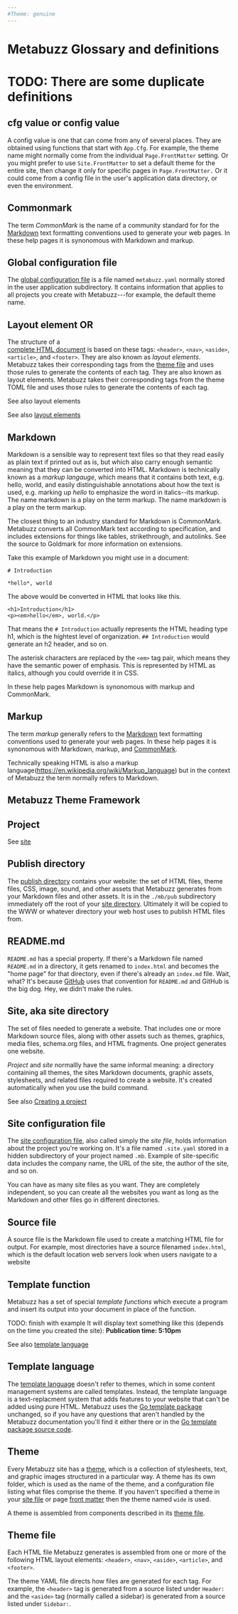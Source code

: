 ```yaml
---
#Theme: genuine
---
```

# Metabuzz Glossary and definitions
# TODO: There are some duplicate definitions

## cfg value or config value

A config value is one that can come from any of several
places. They are obtained using functions that
start with `App.Cfg`. For example, the theme name might normally
come from the individual `Page.FrontMatter` setting. 
Or you might prefer to use `Site.FrontMatter` to 
set a default theme for the entire site, then change it
only for specific pages in `Page.FrontMatter.`
Or it could come from a config file in the user's
application data directory, or even the environment.

## Commonmark

The term *CommonMark* is the name of a community standard for
for the [Markdown](#markdown) text formatting
conventions used to generate your web pages. 
In these help pages it is synonomous with 
Markdown and markup.

## Global configuration file
The [global configuration file](config-file.html) is a file named `metabuzz.yaml` normally stored in the user application 
subdirectory. It contains information that applies to all projects you create with Metabuzz---for example, the default theme name.

## Layout element OR

The structure of a  
[complete HTML document](https://developer.mozilla.org/en-US/docs/Learn/HTML/Introduction_to_HTML/Document_and_website_structure#HTML_layout_elements_in_more_detail) 
is based on these tags: `<header>`, `<nav>`, `<aside>`, `<article>`, and `<footer>`. They are also known as *layout elements*.
Metabuzz takes their corresponding tags from the [theme file](#theme-file)
and uses those rules to generate the contents of each tag.
They are also known as layout elements. Metabuzz takes their corresponding tags from the theme TOML file and uses those rules to generate the contents of each tag.

See also layout elements


See also [layout elements](layout-elements.html)

## Markdown
Markdown is a sensible way to represent text files so that they read easily as plain text if printed out as is, but which also carry enough semantic meaning that they can be converted into HTML. Markdown is technically known as a *markup langauge*, which means that it contains both text, e.g. hello, world, and easily distinguishable annotations about how the text is used, e.g. marking up *hello* to emphasize the word in italics--its markup. The name markdown is a play on the term markup. The name markdown is a play on the term markup. 

The closest thing to an industry standard for Markdown is CommonMark. Metabuzz converts all CommonMark text according to specification, and includes extensions for things like tables, strikethrough, and autolinks. See the source to Goldmark for more information on extensions.

Take this example of Markdown you might use in a document:
```
# Introduction

*hello*, world
```
The above would be converted in HTML that looks like this.
```
<h1>Introduction</h1>
<p><em>hello</em>, world.</p>
```
That means the `# Introduction` actually represents the HTML heading type h1, which is the hightest level of organization. `## Introduction` would generate an h2 header, and so on.

The asterisk characters are replaced by the `<em>` tag pair, which means they have the semantic power of emphasis. This is represented by HTML as italics, although you could override it in CSS.

In these help pages Markdown is synonomous with markup and CommonMark.


## Markup 

The term *markup* generally refers to the [Markdown](#markdown) text formatting
conventions used to generate your web pages. In these help pages it is synonomous with 
Markdown, markup, and [CommonMark](#commonmark).

Technically speaking HTML is also a markup language(https://en.wikipedia.org/wiki/Markup_language) but in the context of Metabuzz the term normally refers to Markdown.

## Metabuzz Theme Framework


## Project

See [site](#site)


## Publish directory

The [publish directory](publish-directory.html) contains your website: the set of HTML files, theme files, CSS, image, sound, and other assets that Metabuzz generates from your Markdown files and other assets. It is in the `./mb/pub` subdirectory immediately off the root of your [site directory](site.html). Ultimately it will be copied to the WWW or whatever directory your web host uses to publish HTML files from.


## README.md

`README.md` has a special property. If there's a Markdown file named `README.md` in a directory, it gets renamed to `index.html` and becomes the "home page" for that directory, even if there's already an `index.md` file. Wait, what? It's because [GitHub](https://guides.github.com/features/wikis/) uses that convention for `README.md` and GitHub is the big dog. Hey, we didn't make the rules.

<a id="site"></a>
## Site, aka site directory

The set of files needed to generate a website.
That includes one or more Markdown source
files, along with other assets such as themes, graphics,
media files, schema.org files, and HTML fragments. 
One project generates
one website. 

*Project* and *site* normallly have the same informal meaning: a directory containing all themes, the sites Markdown documents, graphic assets, stylesheets, and related files required to create a website. It's created automatically when you use the build command.

See also [Creating a project](internals.html#creating-a-project)


## Site configuration file 

The [site configuration file](site-file.html), also called simply the *site file*, holds information about the project you're working on. It's a file named `.site.yaml` stored in a hidden subdirectory of your project named `.mb`. Example of site-specific data includes the company name, the URL of the site, the author of the site, and so on.

You can have as many site files as you want. They are completely independent, so you can create all the websites you want as long as the Markdown and other files go in different directories.

## Source file

A source file is the Markdown file used to create a matching HTML file for output.
For example, most directories have a source filenamed `index.html`, which
is the default location web servers look when users navigate to a 
website


## Template function 

Metabuzz has a set of special *template functions* which execute a program and insert its output
into your document in place of the function. 

TODO: finish with example
It will display text something like this (depends on the time you created the site): 
**Publication time: 5:10pm**


See also [template language](template-language.html)

## Template language

The [template language](template-language.html) doesn't refer to themes, which in some content management systems are called templates. Instead, the template language is a text-replacment system that adds features to your website that can't be added using pure HTML. Metabuzz uses the [Go template package](https://golang.org/pkg/text/template/) unchanged, so if you have any questions that aren't handled by the Metabuzz documentation you'll find it either there or in the [Go template package source code](https://golang.org/src/text/template/template.go).


## Theme

Every Metabuzz site has a [theme](themes.md), which is a collection of stylesheets, text, and graphic images structured in a particular way. A theme has its own folder, which is used as the name of the theme, and a confguration file listing what files comprise the theme. If you haven't specified a theme in your [site file](#site-configuration-file) or page [front matter](#front-matter) then the theme named `wide` is used.

A theme is assembled from components described in its [theme file](#theme-file).


## Theme file

Each HTML file Metabuzz generates is assembled from one or more of the following HTML layout elements: `<header>`, `<nav>`, `<aside>`, `<article>`, and `<footer>`.

The theme YAML file directs how files are generated for each tag. For example, the `<header>` tag is generated from a source listed under `Header:` and the `<aside>` tag (normally called a sidebar) is generated from a source listed under `Sidebar:`.


